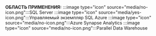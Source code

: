 <Token>**ОБЛАСТЬ ПРИМЕНЕНИЯ:** :::image type="icon" source="media/no-icon.png":::SQL Server :::image type="icon" source="media/yes-icon.png":::Управляемый экземпляр SQL Azure :::image type="icon" source="media/no-icon.png":::Azure Synapse Analytics :::image type="icon" source="media/no-icon.png":::Parallel Data Warehouse</Token>

